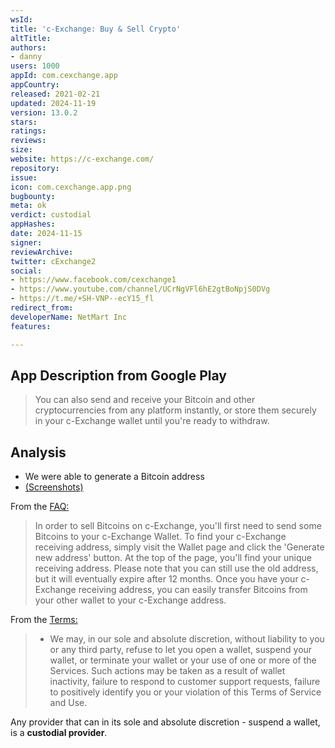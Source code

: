 ```yaml
---
wsId: 
title: 'c-Exchange: Buy & Sell Crypto'
altTitle: 
authors:
- danny
users: 1000
appId: com.cexchange.app
appCountry: 
released: 2021-02-21
updated: 2024-11-19
version: 13.0.2
stars: 
ratings: 
reviews: 
size: 
website: https://c-exchange.com/
repository: 
issue: 
icon: com.cexchange.app.png
bugbounty: 
meta: ok
verdict: custodial
appHashes: 
date: 2024-11-15
signer: 
reviewArchive: 
twitter: cExchange2
social:
- https://www.facebook.com/cexchange1
- https://www.youtube.com/channel/UCrNgVFl6hE2gtBoNpjS0DVg
- https://t.me/+SH-VNP--ecY15_fl
redirect_from: 
developerName: NetMart Inc
features: 

---
```


## App Description from Google Play 

> You can also send and receive your Bitcoin and other cryptocurrencies from any platform instantly, or store them securely in your c-Exchange wallet until you're ready to withdraw.

## Analysis 

- We were able to generate a Bitcoin address 
- [(Screenshots)](https://twitter.com/BitcoinWalletz/status/1657298746013626368)

From the [FAQ:](https://c-exchange.com/faq)

> In order to sell Bitcoins on c-Exchange, you'll first need to send some Bitcoins to your c-Exchange Wallet. To find your c-Exchange receiving address, simply visit the Wallet page and click the 'Generate new address' button. At the top of the page, you'll find your unique receiving address. Please note that you can still use the old address, but it will eventually expire after 12 months. Once you have your c-Exchange receiving address, you can easily transfer Bitcoins from your other wallet to your c-Exchange address.

From the [Terms:](https://c-exchange.com/policy/terms/106) 

> - We may, in our sole and absolute discretion, without liability to you or any third party, refuse to let you open a wallet, suspend your wallet, or terminate your wallet or your use of one or more of the Services. Such actions may be taken as a result of wallet inactivity, failure to respond to customer support requests, failure to positively identify you or your violation of this Terms of Service and Use.

Any provider that can in its sole and absolute discretion - suspend a wallet, is a **custodial provider**. 
